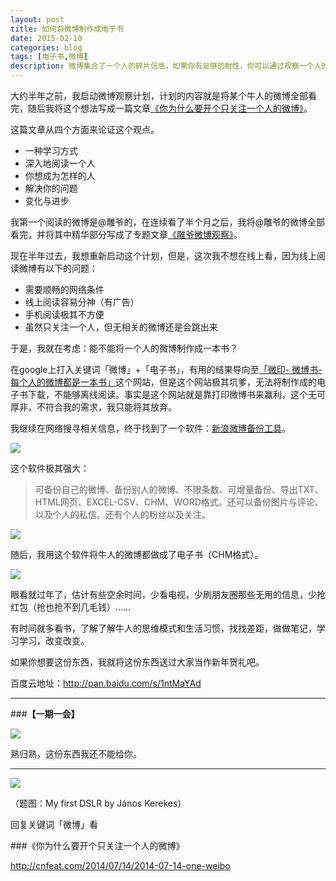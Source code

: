 ```yaml
---
layout: post
title: 如何将微博制作成电子书
date: 2015-02-10
categories: blog
tags: [电子书,微博]
description: 微博集合了一个人的碎片信息，如果你有足够的耐性，你可以通过观察一个人的微博来学习牛人的思维方式和生活习惯，你与他的不同或者就在于细节或碎片的不同，这零碎的总和才构成一个完整的牛人。
---
```


大约半年之前，我启动微博观察计划，计划的内容就是将某个牛人的微博全部看完，随后我将这个想法写成一篇文章[《你为什么要开个只关注一个人的微博》](http://cnfeat.com/2014/07/14/2014-07-14-one-weibo/)。

这篇文章从四个方面来论证这个观点。

- 一种学习方式
- 深入地阅读一个人
- 你想成为怎样的人
- 解决你的问题
- 变化与进步


我第一个阅读的微博是@雕爷的，在连续看了半个月之后，我将@雕爷的微博全部看完，并将其中精华部分写成了专题文章[《雕爷微博观察》](http://cnfeat.com/categories/%E5%BE%AE%E5%8D%9A%E8%A7%82%E5%AF%9F/)。

现在半年过去，我想重新启动这个计划，但是，这次我不想在线上看，因为线上阅读微博有以下的问题：

- 需要顺畅的网络条件
- 线上阅读容易分神（有广告）
- 手机阅读极其不方便
- 虽然只关注一个人，但无相关的微博还是会跳出来

于是，我就在考虑：能不能将一个人的微博制作成一本书？

在google上打入关键词「微博」+「电子书」，有用的结果导向至[「微印- 微博书- 每个人的微博都是一本书」](http://www.weiyin.cc/)这个网站，但是这个网站极其坑爹，无法将制作成的电子书下载，不能够离线阅读。事实是这个网站就是靠打印微博书来赢利，这个无可厚非，不符合我的需求，我只能将其放弃。

我继续在网络搜寻相关信息，终于找到了一个软件：[新浪微博备份工具](http://www.dgmcu.com/sinawbbf.html)。

![](http://cnfeat.qiniudn.com/image-2015-02-10-21-39.png)

这个软件极其强大：

>可备份自己的微博、备份别人的微博、不限条数、可增量备份、导出TXT、HTML网页、EXCEL-CSV、CHM、WORD格式。还可以备份图片与评论、以及个人的私信。还有个人的粉丝以及关注。

![](http://cnfeat.qiniudn.com/image-2015-02-10-21-42.png)

随后，我用这个软件将牛人的微博都做成了电子书（CHM格式）。

![](http://cnfeat.qiniudn.com/image-2015-02-10-21-46.png)

眼看就过年了，估计有些空余时间，少看电视，少刷朋友圈那些无用的信息，少抢红包（抢也抢不到几毛钱）……

有时间就多看书，了解了解牛人的思维模式和生活习惯，找找差距，做做笔记，学习学习，改变改变。

如果你想要这份东西，我就将这份东西送过大家当作新年贺礼吧。

百度云地址：http://pan.baidu.com/s/1ntMaYAd


---

###**【一期一会】**

![](http://cnfeat.qiniudn.com/image-2015-02-10-22-09.png)

熟归熟，这份东西我还不能给你。

----


![](http://7d9mjz.com1.z0.glb.clouddn.com/2014-12-15.jpg)

（题图：My first DSLR by János Kerekes）

回复关键词「微博」看

###《你为什么要开个只关注一个人的微博》

http://cnfeat.com/2014/07/14/2014-07-14-one-weibo
















